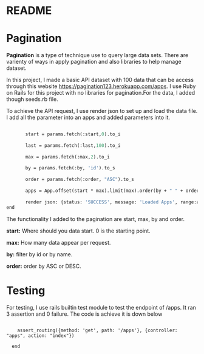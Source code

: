 # README

# Pagination

**Pagination** is a type of technique use to query large data sets. There are varienty of ways in apply pagination and also libraries to help manage dataset.

In this project, I made a basic API dataset with 100 data that can be access through this website https://pagination123.herokuapp.com/apps. I use Ruby on Rails for this project with no libraries for pagination.For the data, I added though seeds.rb file.

To achieve the API request, I use render json to set up and load the data file. I add all the parameter into an apps and added parameters into it.

```def index
       
       start = params.fetch(:start,0).to_i
       
       last = params.fetch(:last,100).to_i
       
       max = params.fetch(:max,2).to_i
       
       by = params.fetch(:by, 'id').to_s
       
       order = params.fetch(:order, "ASC").to_s
       
       apps = App.offset(start * max).limit(max).order(by + " " + order)
       
       render json: {status: 'SUCCESS', message: 'Loaded Apps', range:apps}, status: :ok
end
```
The functionality I added to the pagination are start, max, by and order.

**start:** Where should you data start. 0 is the starting point.

**max:**   How many data appear per request.

**by:**    filter by id or by name.

**order:** order by ASC or DESC.

# Testing

For testing, I use rails builtin test module to test the endpoint of /apps. It ran 3 assertion and 0 failure. The code is achieve it is down below

```test "api endpoint exist and work" do
    
    assert_routing({method: 'get', path: '/apps'}, {controller: "apps", action: "index"}) 
  
  end
```
